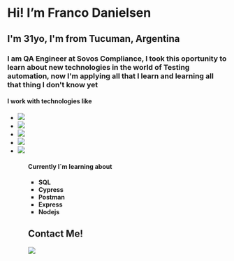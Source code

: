 <h1>Hi! I’m Franco Danielsen</h1>
<h2>I'm 31yo, I'm from Tucuman, Argentina</h2>
<h3>I am QA Engineer at Sovos Compliance, I took this oportunity to learn about new technologies in the world of Testing automation, now I'm applying all that I learn and learning all that thing I don't know yet</h3>
<h4>I work with technologies like</h4>
<ul>
  <li><a><img src="https://camo.githubusercontent.com/49fbb99f92674cc6825349b154b65aaf4064aec465d61e8e1f9fb99da3d922a1/68747470733a2f2f696d672e736869656c64732e696f2f62616467652f68746d6c352d2532334533344632362e7376673f7374796c653d666f722d7468652d6261646765266c6f676f3d68746d6c35266c6f676f436f6c6f723d7768697465"/></a></li>
  <li><a><img src="https://camo.githubusercontent.com/e6b67b27998fca3bccf4c0ee479fc8f9de09d91f389cccfbe6cb1e29c10cfbd7/68747470733a2f2f696d672e736869656c64732e696f2f62616467652f637373332d2532333135373242362e7376673f7374796c653d666f722d7468652d6261646765266c6f676f3d63737333266c6f676f436f6c6f723d7768697465"/></a></li>
  <li><a><img src="https://camo.githubusercontent.com/aeddc848275a1ffce386dc81c04541654ca07b2c43bbb8ad251085c962672aea/68747470733a2f2f696d672e736869656c64732e696f2f62616467652f6a6176617363726970742d2532333332333333302e7376673f7374796c653d666f722d7468652d6261646765266c6f676f3d6a617661736372697074266c6f676f436f6c6f723d253233463744463145"/></a></li>
   <li><a><img src="https://camo.githubusercontent.com/ab4c3c731a174a63df861f7b118d6c8a6c52040a021a552628db877bd518fe84/68747470733a2f2f696d672e736869656c64732e696f2f62616467652f72656163742d2532333230323332612e7376673f7374796c653d666f722d7468652d6261646765266c6f676f3d7265616374266c6f676f436f6c6f723d253233363144414642"/></a></li>
   <li><a><img src="https://camo.githubusercontent.com/85897f614edaa17505a713b88749e481cb6284fb203fa1550add3489dde0425a/68747470733a2f2f696d672e736869656c64732e696f2f62616467652f6e6f64652e6a732d2532333433383533442e7376673f7374796c653d666f722d7468652d6261646765266c6f676f3d6e6f64652d646f742d6a73266c6f676f436f6c6f723d7768697465"/></a></li>
  <ul>

<h4>Currently I´m learning about</h4>
  <ul>
    <li><b>SQL</b></a></li>
    <li><b>Cypress</b></a></li>
    <li><b>Postman</b></a></li>
    <li><b>Express</b></a></li>
    <li><b>Nodejs</b></a></li>
  </ul>
  
 <h2>Contact Me!</h2>
 <a href ="https://www.linkedin.com/in/francodanielsen/" target ="_blank"><img src="https://images.vexels.com/media/users/3/137382/isolated/lists/c59b2807ea44f0d70f41ca73c61d281d-logotipo-del-icono-de-linkedin.png"/></a>
 

